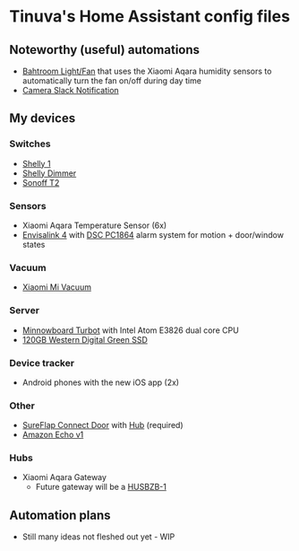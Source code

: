 
# Tinuva's Home Assistant config files

## Noteworthy (useful) automations
* [Bahtroom Light/Fan](packages/bathroom_humidity.yaml) that uses the Xiaomi Aqara humidity sensors to automatically turn the fan on/off during day time
* [Camera Slack Notification](packages/camera_notifications.yaml)

## My devices

### Switches
* [Shelly 1](https://www.amazon.com/gp/product/B07G33LNDY?ie=UTF8&tag=linuxgeekza-20&camp=1789&linkCode=xm2&creativeASIN=B07G33LNDY)
* [Shelly Dimmer](https://www.amazon.com/gp/product/B07XRY1K7V?ie=UTF8&tag=linuxgeekza-20&camp=1789&linkCode=xm2&creativeASIN=B07XRY1K7V)
* [Sonoff T2](https://www.amazon.com/gp/product/B07CN1GND2?ie=UTF8&tag=linuxgeekza-20&camp=1789&linkCode=xm2&creativeASIN=B07CN1GND2)

### Sensors
* Xiaomi Aqara Temperature Sensor (6x)
* [Envisalink 4](https://www.amazon.com/gp/product/B016WQTJ4S?ie=UTF8&tag=linuxgeekza-20&camp=1789&linkCode=xm2&creativeASIN=B016WQTJ4S) with [DSC PC1864](https://www.amazon.com/gp/product/B01IWQIRJO?ie=UTF8&tag=linuxgeekza-20&camp=1789&linkCode=xm2&creativeASIN=B01IWQIRJO) alarm system for motion + door/window states

### Vacuum
* [Xiaomi Mi Vacuum](https://www.amazon.com/gp/product/B01MU4WAUI?ie=UTF8&tag=linuxgeekza-20&camp=1789&linkCode=xm2&creativeASIN=B01MU4WAUI)

### Server
* [Minnowboard Turbot](https://www.amazon.com/gp/product/B01N0HB0OU?ie=UTF8&tag=linuxgeekza-20&camp=1789&linkCode=xm2&creativeASIN=B01N0HB0OU) with Intel Atom E3826 dual core CPU
* [120GB Western Digital Green SSD](https://www.amazon.com/gp/product/B078WYRR9S?ie=UTF8&tag=linuxgeekza-20&camp=1789&linkCode=xm2&creativeASIN=B078WYRR9S)

### Device tracker
* Android phones with the new iOS app (2x)

### Other
* [SureFlap Connect Door](https://www.amazon.com/gp/product/B071PDLN8L?ie=UTF8&tag=linuxgeekza-20&camp=1789&linkCode=xm2&creativeASIN=B071PDLN8L) with [Hub](https://www.amazon.com/gp/product/B072JFR3KH?ie=UTF8&tag=linuxgeekza-20&camp=1789&linkCode=xm2&creativeASIN=B072JFR3KH) (required)
* [Amazon Echo v1](https://www.amazon.com/gp/product/B00X4WHP5E?ie=UTF8&tag=linuxgeekza-20&camp=1789&linkCode=xm2&creativeASIN=B00X4WHP5E)

### Hubs
* Xiaomi Aqara Gateway 
  * Future gateway will be a [HUSBZB-1](https://www.amazon.com/gp/product/B01GJ826F8?ie=UTF8&tag=linuxgeekza-20&camp=1789&linkCode=xm2&creativeASIN=B01GJ826F8)

## Automation plans
* Still many ideas not fleshed out yet - WIP